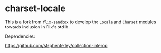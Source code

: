 # charset-locale

This is a fork from `flix-sandbox` to develop the `Locale` and `Charset` modules
towards inclusion in Flix's stdlib.

Dependencies: 

https://github.com/stephentetley/collection-interop
